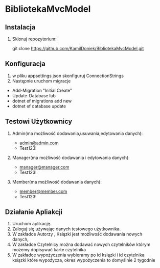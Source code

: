 # BibliotekaMvcModel

## Instalacja

1. Sklonuj repozytorium:
  
   git clone https://github.com/KamilDoniek/BibliotekaMvcModel.git

## Konfiguracja 

1. w pliku appsettings.json skonfiguruj ConnectionStrings
2. Następnie uruchom migracje

 - Add-Migration "Initial Create"
 - Update-Database
     lub  
 - dotnet ef migrations add new 
 - dotnet ef database update


## Testowi Użytkownicy 

1. Admin(ma możliwość dodawania,usuwania,edytowania danych):
   - admin@admin.com
   - Test123!
2. Manager(ma możliwość dodawania i edytowania danych):
   - manager@manager.com
   - Test123!
     
3. Member(ma możliwość dodawania danych):
   - member@member.com
   - Test123!

## Działanie Apliakcji 

1. Uruchom aplikację.
2. Zaloguj się używając danych testowego użytkownika.
3. W zakładce Autorzy , Ksiązki  jest możliwość dodawania nowych danych,
4. W zakładce Czytelnicy można dodawać nowych czytelników którym możemy dopisywać karte czytelnika
5. W zakładce wypożyczenia wybieramy po id ksiązki i id czytelnika ksiązki które wypoźycza, okres wypożyczenia to domyślnie 2 tygodnie


   
    
    
    
    

